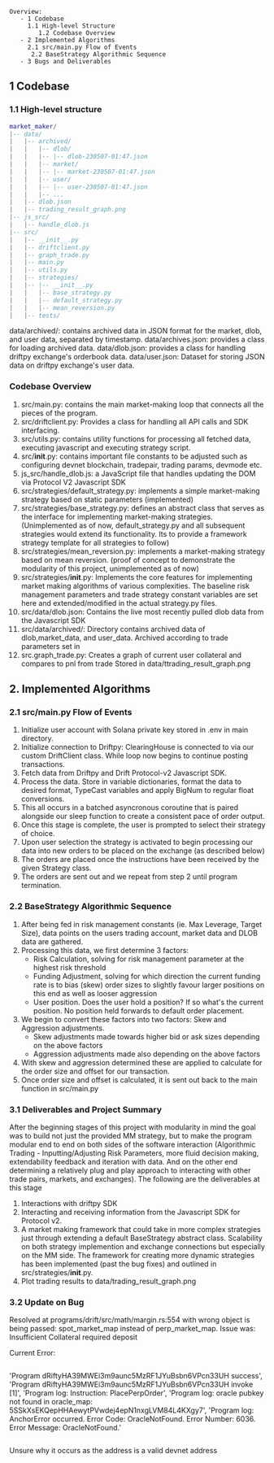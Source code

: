    ```
   Overview:   
      - 1 Codebase
      	1.1 High-level Structure
		   1.2 Codebase Overview
      - 2 Implemented Algorithms
      	2.1 src/main.py Flow of Events
         2.2 BaseStrategy Algorithmic Sequence
      - 3 Bugs and Deliverables
   ```
## 1 Codebase
### 1.1 High-level structure

```lua
market_maker/
|-- data/
|   |-- archived/
|   |   |-- dlob/
|   |   |-- |-- dlob-230507-01:47.json
|   |   |-- market/
|   |   |-- |-- market-230507-01:47.json
|   |   |-- user/
|   |   |-- |-- user-230507-01:47.json
|   |   |-- ...
|   |-- dlob.json
|   |-- trading_result_graph.png
|-- js_src/
|   |-- handle_dlob.js
|-- src/
|   |-- __init__.py
|   |-- driftclient.py
|   |-- graph_trade.py
|   |-- main.py
|   |-- utils.py
|   |-- strategies/
|   |-- |-- __init__.py
|   |   |-- base_strategy.py
|   |   |-- default_strategy.py  
|   |   |-- mean_reversion.py  
|   |-- tests/
```
data/archived/: contains archived data in JSON format for the market, dlob, and user data, separated by timestamp.
data/archives.json: provides a class for loading archived data.
data/dlob.json: provides a class for handling driftpy exchange's orderbook data.
data/user.json: Dataset for storing JSON data on driftpy exchange's user data.

### Codebase Overview

1. src/main.py: contains the main market-making loop that connects all the pieces of the program.
2. src/driftclient.py: Provides a class for handling all API calls and SDK interfacing.
3. src/utils.py: contains utility functions for processing all fetched data, executing javascript and executing strategy script.
4. src/__init__.py: contains important file constants to be adjusted such as configuring devnet blockchain, tradepair, trading params, devmode etc.
5. js_src/handle_dlob.js: a JavaScript file that handles updating the DOM via Protocol V2 Javascript SDK
6. src/strategies/default_strategy.py: implements a simple market-making strategy based on static parameters (implemented)
7. src/strategies/base_strategy.py: defines an abstract class that serves as the interface for implementing market-making strategies. (Unimplemented as of now, default_strategy.py and all subsequent strategies would extend its functionality. Its to provide a framework
strategy template for all strategies to follow)
8. src/strategies/mean_reversion.py: implements a market-making strategy based on mean reversion. (proof of concept to demonstrate the modularity of this project, unimplemented as of now)
9. src/strategies/__init__.py: Implements the core features for implementing market making algorithms of various complexities. The baseline risk management parameters and trade strategy constant variables are set here and extended/modified in the actual strategy.py files.
9. src/data/dlob.json: Contains the live most recently pulled dlob data from the Javascript SDK
10. src/data/archived/: Directory contains archived data of dlob,market_data, and user_data. Archived according to trade parameters set in 
11. src.graph_trade.py: Creates a graph of current user collateral and compares to pnl from trade
                        Stored in data/ttrading_result_graph.png

## 2. Implemented Algorithms

### 2.1 src/main.py Flow of Events

1. Initialize user account with Solana private key stored in .env in main directory. 
2. Initialize connection to Driftpy: ClearingHouse is connected to via our custom DriftClient class. While loop now begins to continue posting transactions.
2. Fetch data from Driftpy and Drift Protocol-v2 Javascript SDK.
3. Process the data. Store in variable dictionaries, format the data to desired format, TypeCast variables and apply BigNum to regular float conversions.
4. This all occurs in a batched asyncronous coroutine that is paired alongside our sleep function to create a consistent pace of order output.
5.  Once this stage is complete, the user is prompted to select their strategy of choice.
6. Upon user selection the strategy is activated to begin processing our data into new orders to be placed on the exchange (as described below)
6. The orders are placed once the instructions have been received by the given Strategy class.
7. The orders are sent out and we repeat from step 2 until program termination.

### 2.2 BaseStrategy Algorithmic Sequence

1. After being fed in risk management constants (ie. Max Leverage, Target Size),
data points on the users trading account, market data and DLOB data are gathered.
2. Processing this data, we first determine 3 factors:
   - Risk Calculation, solving for risk management parameter at the highest risk threshold
   - Funding Adjustment, solving for which direction the current funding rate is to bias (skew) order sizes to slightly favour larger positions on this end as well as looser aggression
   - User position. Does the user hold a position? If so what's the current position. No position held forwards to default order placement.
3. We begin to convert these factors into two factors: Skew and Aggression adjustments.
   - Skew adjustments made towards higher bid or ask sizes depending on the above factors
   - Aggression adjustments made also depending on the above factors
4. With skew and aggression determined these are applied to calculate for the order size and offset for our transaction.
5. Once order size and offset is calculated, it is sent out back to the main function in src/main.py

### 3.1 Deliverables and Project Summary

After the beginning stages of this project with modularity in mind the goal was to build not just the provided MM strategy, but to make the program modular end to end on both sides of the software interaction (Algorithmic Trading - Inputting/Adjusting Risk Parameters, more fluid decision making, extendability feedback and iteration with data. And on the other end determining a relatively plug and play approach to interacting with other trade pairs, markets, and exchanges). The following are the deliverables at this stage
1. Interactions with driftpy SDK 
2. Interacting and receiving information from the Javascript SDK for Protocol v2.
3. A market making framework that could take in more complex strategies just through extending a default BaseStrategy abstract class. Scalability on both strategy implemention and exchange connections but especially on the MM side. The framework for creating more dynamic strategies has been implemented (past the bug fixes) and outlined in src/strategies/__init__.py.
4. Plot trading results to data/trading_result_graph.png
### 3.2 Update on Bug
Resolved at programs/drift/src/math/margin.rs:554
with wrong object is being passed: spot_market_map instead of perp_market_map.
Issue was: Insufficient Collateral required deposit

Current Error:

```lua
```
'Program dRiftyHA39MWEi3m9aunc5MzRF1JYuBsbn6VPcn33UH success', 'Program dRiftyHA39MWEi3m9aunc5MzRF1JYuBsbn6VPcn33UH invoke [1]', 'Program log: Instruction: PlacePerpOrder', 'Program log: oracle pubkey not found in oracle_map: 5SSkXsEKQepHHAewytPVwdej4epN1nxgLVM84L4KXgy7', 'Program log: AnchorError occurred. Error Code: OracleNotFound. Error Number: 6036. Error Message: OracleNotFound.'
```
```
Unsure why it occurs as the address is a valid devnet address